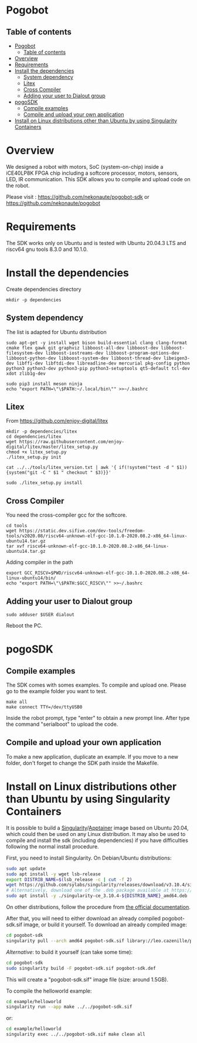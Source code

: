 Pogobot
=======

Table of contents
-----------------

- [Pogobot](#pogobot)
  - [Table of contents](#table-of-contents)
- [Overview](#overview)
- [Requirements](#requirements)
- [Install the dependencies](#install-the-dependencies)
  - [System dependency](#system-dependency)
  - [Litex](#litex)
  - [Cross Compiler](#cross-compiler)
  - [Adding your user to Dialout group](#adding-your-user-to-dialout-group)
- [pogoSDK](#pogosdk)
  - [Compile examples](#compile-examples)
  - [Compile and upload your own application](#compile-and-upload-your-own-application)
- [Install on Linux distributions other than Ubuntu by using Singularity Containers](#install-on-linux-distributions-other-than-ubuntu-by-using-singularity-containers)



Overview
========

We designed a robot with motors, SoC (system-on-chip) inside a
iCE40LP8K FPGA chip including a softcore processor, motors, sensors, LED, IR communication.
This SDK allows you to compile and upload code on the robot.

Please visit : https://github.com/nekonaute/pogobot-sdk or https://github.com/nekonaute/pogobot

Requirements
============

The SDK works only on Ubuntu and is tested with Ubuntu 20.04.3 LTS and riscv64 gnu tools 8.3.0 and 10.1.0.


Install the dependencies
========================

Create dependencies directory

    mkdir -p dependencies

System dependency
-----------------

The list is adapted for Ubuntu distribution

    sudo apt-get -y install wget bison build-essential clang clang-format cmake flex gawk git graphviz libboost-all-dev libboost-dev libboost-filesystem-dev libboost-iostreams-dev libboost-program-options-dev libboost-python-dev libboost-system-dev libboost-thread-dev libeigen3-dev libffi-dev libftdi-dev libreadline-dev mercurial pkg-config python python3 python3-dev python3-pip python3-setuptools qt5-default tcl-dev xdot zlib1g-dev

    sudo pip3 install meson ninja
    echo "export PATH=\"\$PATH:~/.local/bin\"" >>~/.bashrc

Litex
-----

From https://github.com/enjoy-digital/litex

    mkdir -p dependencies/litex
    cd dependencies/litex
    wget https://raw.githubusercontent.com/enjoy-digital/litex/master/litex_setup.py
    chmod +x litex_setup.py
    ./litex_setup.py init

    cat ../../tools/litex_version.txt | awk '{ if(!system("test -d " $1)) {system("git -C " $1 " checkout " $3)}}'

    sudo ./litex_setup.py install


Cross Compiler
--------------

You need the cross-compiler gcc for the softcore.

    cd tools
    wget https://static.dev.sifive.com/dev-tools/freedom-tools/v2020.08/riscv64-unknown-elf-gcc-10.1.0-2020.08.2-x86_64-linux-ubuntu14.tar.gz
    tar xvf riscv64-unknown-elf-gcc-10.1.0-2020.08.2-x86_64-linux-ubuntu14.tar.gz

Adding compiler in the path

    export GCC_RISCV=$PWD/riscv64-unknown-elf-gcc-10.1.0-2020.08.2-x86_64-linux-ubuntu14/bin/
    echo "export PATH=\"\$PATH:$GCC_RISCV\"" >>~/.bashrc

Adding your user to Dialout group
---------------------------------

    sudo adduser $USER dialout

Reboot the PC.

pogoSDK
=======

Compile examples
----------------

The SDK comes with somes examples.
To compile and upload one. Please go to the example folder you want to test.

    make all
    make connect TTY=/dev/ttyUSB0

Inside the robot prompt, type "enter" to obtain a new prompt line.
After type the command "serialboot" to upload the code. 


Compile and upload your own application
---------------------------------------

To make a new application, duplicate an example. 
If you move to a new folder, don't forget to change the SDK path inside the Makefile.


Install on Linux distributions other than Ubuntu by using Singularity Containers
================================================================================

It is possible to build a [Singularity](https://docs.sylabs.io/guides/3.0/user-guide/index.html)/[Apptainer](https://apptainer.org/) image based on Ubuntu 20.04, which could then be used on any Linux distribution.
It may also be used to compile and install the sdk (including dependencies) if you have difficulties following the normal install procedure.

First, you need to install Singularity.
On Debian/Ubuntu distributions:
```bash
sudo apt update
sudo apt install -y wget lsb-release
export DISTRIB_NAME=$(lsb_release -c | cut -f 2)
wget https://github.com/sylabs/singularity/releases/download/v3.10.4/singularity-ce_3.10.4-${DISTRIB_NAME}_amd64.deb 
# Alternatively, download one of the .deb package available at https://github.com/sylabs/singularity/releases
sudo apt install -y ./singularity-ce_3.10.4-${DISTRIB_NAME}_amd64.deb
```
On other distributions, follow the procedure from [the official documentation](https://docs.sylabs.io/guides/3.0/user-guide/installation.html).

After that, you will need to either download an already compiled pogobot-sdk.sif image, or build it yourself.
To download an already compiled image:
```bash
cd pogobot-sdk
singularity pull --arch amd64 pogobot-sdk.sif library://leo.cazenille/pogobot/pogobot-sdk:latest
```
*Alternative*: to build it yourself (can take some time):
```bash
cd pogobot-sdk
sudo singularity build -F pogobot-sdk.sif pogobot-sdk.def
```
This will create a "pogobot-sdk.sif" image file (size: around 1.5GB).

To compile the helloworld example:
```bash
cd example/helloworld
singularity run --app make ../../pogobot-sdk.sif
```
or:
```bash
cd example/helloworld
singularity exec ../../pogobot-sdk.sif make clean all
```
